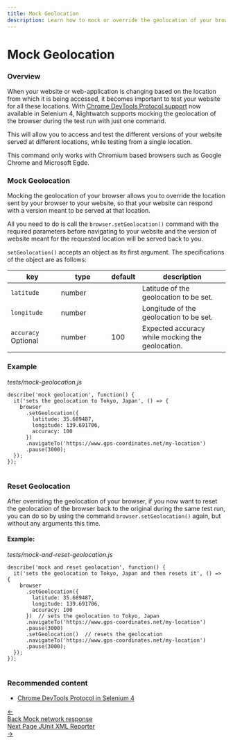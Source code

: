 ```yaml
---
title: Mock Geolocation
description: Learn how to mock or override the geolocation of your browser while running your Nightwatch tests.
---
```


<div class="page-header"><h1>Mock Geolocation</h1></div>

### Overview
When your website or web-application is changing based on the location from which it is being accessed, it becomes important to test your website for all these locations. With [Chrome DevTools Protocol support](https://www.selenium.dev/documentation/webdriver/bidirectional/chrome_devtools/) now available in Selenium 4, Nightwatch supports mocking the geolocation of the browser during the test run with just one command.

This will allow you to access and test the different versions of your website served at different locations, while testing from a single location.

<div class="alert alert-info">
  This command only works with Chromium based browsers such as Google Chrome and Microsoft Egde.
</div>

### Mock Geolocation

Mocking the geolocation of your browser allows you to override the location sent by your browser to your website, so that your website can respond with a version meant to be served at that location.

All you need to do is call the `browser.setGeolocation()` command with the required parameters before navigating to your website and the version of website meant for the requested location will be served back to you.

`setGeolocation()` accepts an object as its first argument. The specifications of the object are as follows:

<table class="table table-bordered table-striped">
  <thead>
   <tr>
     <th style="width: 100px;">key</th>
     <th style="width: 100px;">type</th>
     <th style="width: 50px;">default</th>
     <th>description</th>
   </tr>
  </thead>
  <tbody>
    <tr>
      <td><code>latitude</code></td>
      <td>number</td>
      <td></td>
      <td>Latitude of the geolocation to be set.</td>
    </tr>
    <tr>
      <td><code>longitude</code></td>
      <td>number</td>
      <td></td>
      <td>Longitude of the geolocation to be set.</td>
    </tr>
    <tr>
      <td><code>accuracy</code><br><span class="optional">Optional</span></td>
      <td>number</td>
      <td>100</td>
      <td>Expected accuracy while mocking the geolocation.</td>
    </tr>
  </tbody>
</table>

### Example

<div class="sample-test"><i>tests/mock-geolocation.js</i>
<pre class="line-numbers language-javascript">
<code class="language-javascript">describe('mock geolocation', function() {
  it('sets the geolocation to Tokyo, Japan', () => {
    browser
      .setGeolocation({
        latitude: 35.689487,
        longitude: 139.691706,
        accuracy: 100
      })
      .navigateTo('https://www.gps-coordinates.net/my-location')
      .pause(3000);
  });
});
</code>
</pre></div>


### Reset Geolocation

After overriding the geolocation of your browser, if you now want to reset the geolocation of the browser back to the original during the same test run, you can do so by using the command `browser.setGeolocation()` again, but without any arguments this time.

#### Example:

<div class="sample-test"><i>tests/mock-and-reset-geolocation.js</i>
<pre class="line-numbers language-javascript">
<code class="language-javascript">describe('mock and reset geolocation', function() {
  it('sets the geolocation to Tokyo, Japan and then resets it', () => {
    browser
      .setGeolocation({
        latitude: 35.689487,
        longitude: 139.691706,
        accuracy: 100
      })  // sets the geolocation to Tokyo, Japan
      .navigateTo('https://www.gps-coordinates.net/my-location')
      .pause(3000)
      .setGeolocation()  // resets the geolocation
      .navigateTo('https://www.gps-coordinates.net/my-location')
      .pause(3000);
  });
});
</code>
</pre></div>

### Recommended content
- [Chrome DevTools Protocol in Selenium 4](https://www.selenium.dev/documentation/webdriver/bidirectional/chrome_devtools/)

<div class="doc-pagination pt-40">
  <div class="previous">
    <a href="https://nightwatchjs.org/guide/network-requests/mock-network-response.html">
      <span>←</span>
        <div class="d-flex flex-column">
          <span class="smallT">Back</span>
          <span class="bigT">Mock network response</span>
        </div>
    </a>
  </div>
  <div class="next">
    <a href="https://nightwatchjs.org/guide/reporters/use-junit-reporter.html">
        <div class="d-flex flex-column">
          <span class="smallT">Next Page</span>
          <span class="bigT">JUnit XML Reporter</span>
        </div>
        <span>→</span>
    </a>
  </div>
</div>

